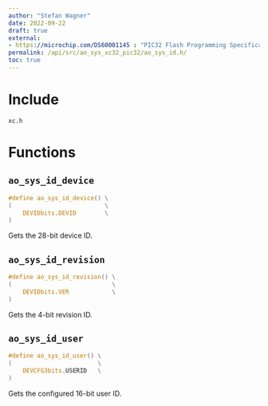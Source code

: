 ```yaml
---
author: "Stefan Wagner"
date: 2022-09-22
draft: true
external:
- https://microchip.com/DS60001145 : "PIC32 Flash Programming Specification"
permalink: /api/src/ao_sys_xc32_pic32/ao_sys_id.h/
toc: true
---
```


# Include

`xc.h`

# Functions

## `ao_sys_id_device`

```c
#define ao_sys_id_device() \
(                          \
    DEVIDbits.DEVID        \
)
```

Gets the 28-bit device ID.

## `ao_sys_id_revision`

```c
#define ao_sys_id_revision() \
(                            \
    DEVIDbits.VER            \
)
```

Gets the 4-bit revision ID.

## `ao_sys_id_user`

```c
#define ao_sys_id_user() \
(                        \
    DEVCFG3bits.USERID   \
)
```

Gets the configured 16-bit user ID.
